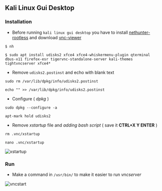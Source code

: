 ## Kali Linux Gui Desktop

### Installation

* Before running `kali linux gui desktop` you have to install [nethunter-rootless](../nethunter-rootless) and download [vnc-viewer](https://play.google.com/store/apps/details?id=com.realvnc.viewer.android)  

```
$ nh
```
```
$ sudo apt install udisks2 xfce4 xfce4-whiskermenu-plugin qterminal dbus-x11 firefox-esr tigervnc-standalone-server kali-themes tightvncserver xfce4*
```

* Remove `udisks2.postinst` and echo with blank text
```
sudo rm /var/lib/dpkg/info/udisks2.postinst
```
```
echo "" >> /var/lib/dpkg/info/udisks2.postinst
```

* Configure ( _dpkg_ )
```
sudo dpkg --configure -a
```
```
apt-mark hold udisks2
```

* Remove _xstartup_ file and _adding bash script_ ( save it __CTRL+X Y ENTER__ )
```
rm .vnc/xstartup
```
```
nano .vnc/xstartup
```

![xstartup](https://i.ibb.co/8Y2RMD7/xstartup.jpg)

### Run

* Make a command in `/usr/bin/` to make it easier to run _vncserver_

![vncstart](https://i.ibb.co/Cw4BcGc/vncstart.jpg)

